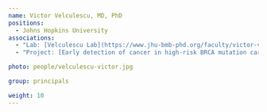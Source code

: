 ```yaml
---
name: Victor Velculescu, MD, PhD
positions:
  - Johns Hopkins University
associations:
  - "Lab: [Velculescu Lab](https://www.jhu-bmb-phd.org/faculty/victor-velculescu)"
  - "Project: [Early detection of cancer in high-risk BRCA mutation carriers using liquid biopsies](early-detection-of-cancer-in-high-risk-brca-mutation-carriers-using-liquid-biopsies)"

photo: people/velculescu-victor.jpg

group: principals

weight: 10
---
```

